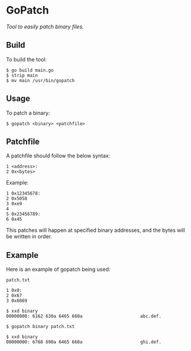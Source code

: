 # GoPatch

*Tool to easily patch binary files.*

## Build

To build the tool:

```
$ go build main.go
$ strip main
$ mv main /usr/bin/gopatch
```

## Usage

To patch a binary:

```
$ gopatch <binary> <patchfile>
```

## Patchfile

A patchfile should follow the below syntax:

```
1 <address>:
2 0x<bytes>
```

Example:

```
1 0x12345678:
2 0x5058
3 0xe9
4
5 0x23456789:
6 0x45
```

This patches will happen at specified binary addresses, and the bytes will be
written in order.

## Example

Here is an example of gopatch being used:

`patch.txt`
```
1 0x0:
2 0x67
3 0x6869
```

```
$ xxd binary
00000000: 6162 630a 6465 660a                      abc.def.

$ gopatch binary patch.txt

$ xxd binary
00000000: 6768 690a 6465 660a                      ghi.def.
```
